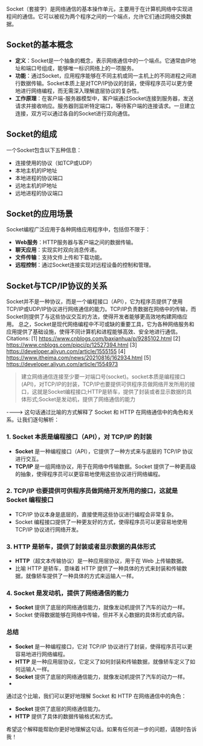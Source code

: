 Socket（套接字）是网络通信的基本操作单元，主要用于在计算机网络中实现进程间的通信。它可以被视为两个程序之间的一个端点，允许它们通过网络交换数据。
## Socket的基本概念
- **定义**：Socket是一个抽象的概念，表示网络通信中的一个端点。它通常由IP地址和端口号组成，能够唯一标识网络上的一项服务。
- **功能**：通过Socket，应用程序能够在不同主机或同一主机上的不同进程之间进行数据传输。Socket本质上是对TCP/IP协议的封装，使得程序员可以更方便地进行网络编程，而无需深入理解底层协议的复杂性。
- **工作原理**：在客户端-服务器模型中，客户端通过Socket连接到服务器，发送请求并接收响应。服务器则监听特定端口，等待客户端的连接请求。一旦建立连接，双方可以通过各自的Socket进行双向通信。
## Socket的组成
一个Socket包含以下五种信息：
- 连接使用的协议（如TCP或UDP）
- 本地主机的IP地址
- 本地进程的协议端口
- 远地主机的IP地址
- 远地进程的协议端口
## Socket的应用场景
Socket编程广泛应用于各种网络应用程序中，包括但不限于：
- **Web服务**：HTTP服务器与客户端之间的数据传输。
- **聊天应用**：实现实时双向消息传递。
- **文件传输**：支持文件上传和下载功能。
- **远程控制**：通过Socket连接实现对远程设备的控制和管理。
## Socket与TCP/IP协议的关系
Socket并不是一种协议，而是一个编程接口（API），它为程序员提供了使用TCP/IP或UDP/IP协议进行网络通信的能力。TCP/IP负责数据在网络中的传输，而Socket则提供了与这些协议交互的方法，使得开发者能够更高效地构建网络应用。
总之，Socket是现代网络编程中不可或缺的重要工具，它为各种网络服务和应用提供了基础设施，使得不同计算机和进程能够高效、安全地进行通信。
Citations:
[1] https://www.cnblogs.com/baxianhua/p/9285102.html
[2] https://www.cnblogs.com/pipci/p/12527394.html
[3] https://developer.aliyun.com/article/1555155
[4] https://www.itheima.com/news/20210816/162934.html
[5] https://developer.aliyun.com/article/1554973


> 建立网络通信连接至少要一对端口号(socket)。socket本质是编程接口(API)，对TCP/IP的封装，TCP/IP也要提供可供程序员做网络开发所用的接口，这就是Socket编程接口;HTTP是轿车，提供了封装或者显示数据的具体形式;Socket是发动机，提供了网络通信的能力

---->
这句话通过比喻的方式解释了 Socket 和 HTTP 在网络通信中的角色和关系。让我们逐句解析：
### 1. Socket 本质是编程接口（API），对 TCP/IP 的封装
- **Socket** 是一种编程接口（API），它提供了一种方式来与底层的 TCP/IP 协议进行交互。
- **TCP/IP** 是一组网络协议，用于在网络中传输数据。Socket 提供了一种更高级的抽象，使得程序员可以更容易地使用这些协议进行网络编程。
### 2. TCP/IP 也要提供可供程序员做网络开发所用的接口，这就是 Socket 编程接口
- TCP/IP 协议本身是底层的，直接使用这些协议进行编程会非常复杂。
- Socket 编程接口提供了一种更友好的方式，使得程序员可以更容易地使用 TCP/IP 协议进行网络开发。
### 3. HTTP 是轿车，提供了封装或者显示数据的具体形式
- **HTTP**（超文本传输协议）是一种应用层协议，用于在 Web 上传输数据。
- 比喻 HTTP 是轿车，意味着 HTTP 提供了一种具体的方式来封装和传输数据，就像轿车提供了一种具体的方式来运输人一样。
### 4. Socket 是发动机，提供了网络通信的能力
- **Socket** 提供了底层的网络通信能力，就像发动机提供了汽车的动力一样。
- Socket 使得数据能够在网络中传输，但并不关心数据的具体形式或内容。
### 总结
- **Socket** 是一种编程接口，它对 TCP/IP 协议进行了封装，使得程序员可以更容易地进行网络编程。
- **HTTP** 是一种应用层协议，它定义了如何封装和传输数据，就像轿车定义了如何运输人一样。
- **Socket** 提供了底层的网络通信能力，就像发动机提供了汽车的动力一样。
- 
通过这个比喻，我们可以更好地理解 Socket 和 HTTP 在网络通信中的角色：
- **Socket** 提供了底层的网络通信能力。
- **HTTP** 提供了具体的数据传输格式和方式。

希望这个解释能帮助你更好地理解这句话。如果有任何进一步的问题，请随时告诉我！